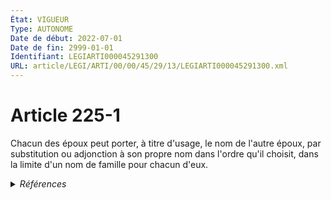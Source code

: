 ```yaml
---
État: VIGUEUR
Type: AUTONOME
Date de début: 2022-07-01
Date de fin: 2999-01-01
Identifiant: LEGIARTI000045291300
URL: article/LEGI/ARTI/00/00/45/29/13/LEGIARTI000045291300.xml
---
```


<h1>Article 225-1</h1>

Chacun des époux peut porter, à titre d'usage, le nom de l'autre époux, par
substitution ou adjonction à son propre nom dans l'ordre qu'il choisit, dans la
limite d'un nom de famille pour chacun d'eux.


<details>
  <summary><em>Références</em></summary>

  <h2>Articles faisant référence à l'article</h2>
  
  <ul>
    <li>
      <a href="https://legal.tricoteuses.fr//redirection/LEGIARTI000045289026?vers=git&vers=legifrance">LOI n° 2022-301 du 2 mars 2022 relative au choix du nom issu de la filiation - article 1 ENTIEREMENT_MODIF</a> MODIFIE source
    </li>
  </ul>
  
  <h2>Références faites par l'article</h2>
  
  <ul>
    <li>
      2022-03-02 MODIFIE cible <a href="https://legal.tricoteuses.fr//redirection/LEGIARTI000045289026?vers=git&vers=legifrance">LOI n° 2022-301 du 2 mars 2022 relative au choix du nom issu de la filiation - article 1 ENTIEREMENT_MODIF</a>
    </li>
  </ul>
</details>
